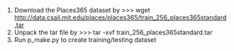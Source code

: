 1. Download the Places365 dataset by >>> wget http://data.csail.mit.edu/places/places365/train_256_places365standard.tar
2. Unpack the tar file by >>> tar -xvf train_256_places365standard.tar
3. Run p_make.py to create training/testing dataset
